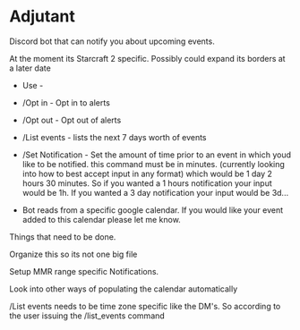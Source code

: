 # Adjutant

Discord bot that can notify you about upcoming events.

At the moment its Starcraft 2 specific. Possibly could expand its borders at a later date

- Use -
- /Opt in - Opt in to alerts

- /Opt out - Opt out of alerts

- /List events - lists the next 7 days worth of events

- /Set Notification - Set the amount of time prior to an event in which youd like to be notified.
  this command must be in minutes. (currently looking into how to best accept input in any format) which would be 1 day 2 hours 30 minutes. So if you wanted a 1 hours notification your input would be 1h. If you wanted a 3 day notification your input would be 3d...
- Bot reads from a specific google calendar. If you would like your event added to this calendar please let me know.






Things that need to be done.

Organize this so its not one big file

Setup MMR range specific Notifications.

Look into other ways of populating the calendar automatically

/List events needs to be time zone specific like the DM's. So according to the user issuing the /list_events command
